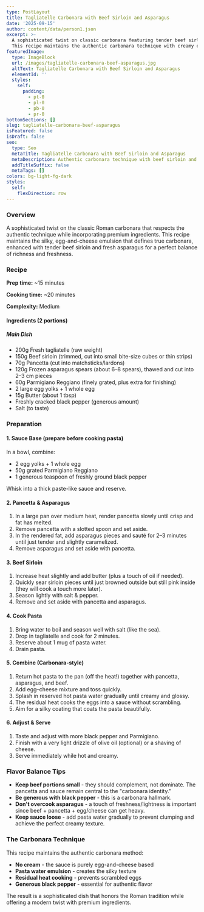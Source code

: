 ```yaml
---
type: PostLayout
title: Tagliatelle Carbonara with Beef Sirloin and Asparagus
date: '2025-09-15'
author: content/data/person1.json
excerpt: >-
  A sophisticated twist on classic carbonara featuring tender beef sirloin and fresh asparagus. 
  This recipe maintains the authentic carbonara technique with creamy egg-and-cheese emulsion.
featuredImage:
  type: ImageBlock
  url: /images/tagliatelle-carbonara-beef-asparagus.jpg
  altText: Tagliatelle Carbonara with Beef Sirloin and Asparagus
  elementId: ''
  styles:
    self:
      padding:
        - pt-0
        - pl-0
        - pb-0
        - pr-0
bottomSections: []
slug: tagliatelle-carbonara-beef-asparagus
isFeatured: false
isDraft: false
seo:
  type: Seo
  metaTitle: Tagliatelle Carbonara with Beef Sirloin and Asparagus
  metaDescription: Authentic carbonara technique with beef sirloin and asparagus - creamy, rich, and perfectly balanced.
  addTitleSuffix: false
  metaTags: []
colors: bg-light-fg-dark
styles:
  self:
    flexDirection: row
---
```


### Overview

A sophisticated twist on the classic Roman carbonara that respects the authentic technique while incorporating premium ingredients. This recipe maintains the silky, egg-and-cheese emulsion that defines true carbonara, enhanced with tender beef sirloin and fresh asparagus for a perfect balance of richness and freshness.

### Recipe

**Prep time:** ~15 minutes

**Cooking time:** ~20 minutes

**Complexity:** Medium

#### Ingredients (2 portions)

##### Main Dish

*   200g Fresh tagliatelle (raw weight)
*   150g Beef sirloin (trimmed, cut into small bite-size cubes or thin strips)
*   70g Pancetta (cut into matchsticks/lardons)
*   120g Frozen asparagus spears (about 6–8 spears), thawed and cut into 2–3 cm pieces
*   60g Parmigiano Reggiano (finely grated, plus extra for finishing)
*   2 large egg yolks + 1 whole egg
*   15g Butter (about 1 tbsp)
*   Freshly cracked black pepper (generous amount)
*   Salt (to taste)

### Preparation

#### 1. Sauce Base (prepare before cooking pasta)

In a bowl, combine:
*   2 egg yolks + 1 whole egg
*   50g grated Parmigiano Reggiano
*   1 generous teaspoon of freshly ground black pepper

Whisk into a thick paste-like sauce and reserve.

#### 2. Pancetta & Asparagus

1.  In a large pan over medium heat, render pancetta slowly until crisp and fat has melted.
2.  Remove pancetta with a slotted spoon and set aside.
3.  In the rendered fat, add asparagus pieces and sauté for 2–3 minutes until just tender and slightly caramelized.
4.  Remove asparagus and set aside with pancetta.

#### 3. Beef Sirloin

1.  Increase heat slightly and add butter (plus a touch of oil if needed).
2.  Quickly sear sirloin pieces until just browned outside but still pink inside (they will cook a touch more later).
3.  Season lightly with salt & pepper.
4.  Remove and set aside with pancetta and asparagus.

#### 4. Cook Pasta

1.  Bring water to boil and season well with salt (like the sea).
2.  Drop in tagliatelle and cook for 2 minutes.
3.  Reserve about 1 mug of pasta water.
4.  Drain pasta.

#### 5. Combine (Carbonara-style)

1.  Return hot pasta to the pan (off the heat!) together with pancetta, asparagus, and beef.
2.  Add egg–cheese mixture and toss quickly.
3.  Splash in reserved hot pasta water gradually until creamy and glossy.
4.  The residual heat cooks the eggs into a sauce without scrambling.
5.  Aim for a silky coating that coats the pasta beautifully.

#### 6. Adjust & Serve

1.  Taste and adjust with more black pepper and Parmigiano.
2.  Finish with a very light drizzle of olive oil (optional) or a shaving of cheese.
3.  Serve immediately while hot and creamy.

### Flavor Balance Tips

*   **Keep beef portions small** - they should complement, not dominate. The pancetta and sauce remain central to the "carbonara identity."
*   **Be generous with black pepper** - this is a carbonara hallmark.
*   **Don't overcook asparagus** - a touch of freshness/lightness is important since beef + pancetta + egg/cheese can get heavy.
*   **Keep sauce loose** - add pasta water gradually to prevent clumping and achieve the perfect creamy texture.

### The Carbonara Technique

This recipe maintains the authentic carbonara method:
*   **No cream** - the sauce is purely egg-and-cheese based
*   **Pasta water emulsion** - creates the silky texture
*   **Residual heat cooking** - prevents scrambled eggs
*   **Generous black pepper** - essential for authentic flavor

The result is a sophisticated dish that honors the Roman tradition while offering a modern twist with premium ingredients.

<div style="text-align: left"></div>